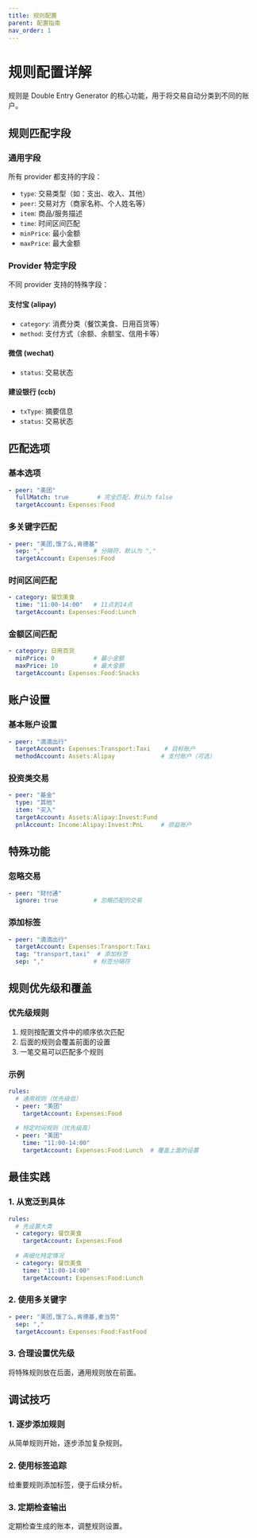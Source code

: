 ```yaml
---
title: 规则配置
parent: 配置指南
nav_order: 1
---
```


# 规则配置详解

规则是 Double Entry Generator 的核心功能，用于将交易自动分类到不同的账户。

## 规则匹配字段

### 通用字段

所有 provider 都支持的字段：

- `type`: 交易类型（如：支出、收入、其他）
- `peer`: 交易对方（商家名称、个人姓名等）
- `item`: 商品/服务描述
- `time`: 时间区间匹配
- `minPrice`: 最小金额
- `maxPrice`: 最大金额

### Provider 特定字段

不同 provider 支持的特殊字段：

#### 支付宝 (alipay)
- `category`: 消费分类（餐饮美食、日用百货等）
- `method`: 支付方式（余额、余额宝、信用卡等）

#### 微信 (wechat)
- `status`: 交易状态

#### 建设银行 (ccb)
- `txType`: 摘要信息
- `status`: 交易状态

## 匹配选项

### 基本选项

```yaml
- peer: "美团"
  fullMatch: true        # 完全匹配，默认为 false
  targetAccount: Expenses:Food
```

### 多关键字匹配

```yaml
- peer: "美团,饿了么,肯德基"
  sep: ","              # 分隔符，默认为 ","
  targetAccount: Expenses:Food
```

### 时间区间匹配

```yaml
- category: 餐饮美食
  time: "11:00-14:00"   # 11点到14点
  targetAccount: Expenses:Food:Lunch
```

### 金额区间匹配

```yaml
- category: 日用百货
  minPrice: 0           # 最小金额
  maxPrice: 10          # 最大金额
  targetAccount: Expenses:Food:Snacks
```

## 账户设置

### 基本账户设置

```yaml
- peer: "滴滴出行"
  targetAccount: Expenses:Transport:Taxi    # 目标账户
  methodAccount: Assets:Alipay             # 支付账户（可选）
```

### 投资类交易

```yaml
- peer: "基金"
  type: "其他"
  item: "买入"
  targetAccount: Assets:Alipay:Invest:Fund
  pnlAccount: Income:Alipay:Invest:PnL     # 损益账户
```

## 特殊功能

### 忽略交易

```yaml
- peer: "财付通"
  ignore: true          # 忽略匹配的交易
```

### 添加标签

```yaml
- peer: "滴滴出行"
  targetAccount: Expenses:Transport:Taxi
  tag: "transport,taxi"  # 添加标签
  sep: ","              # 标签分隔符
```

## 规则优先级和覆盖

### 优先级规则

1. 规则按配置文件中的顺序依次匹配
2. 后面的规则会覆盖前面的设置
3. 一笔交易可以匹配多个规则

### 示例

```yaml
rules:
  # 通用规则（优先级低）
  - peer: "美团"
    targetAccount: Expenses:Food
  
  # 特定时间规则（优先级高）
  - peer: "美团"
    time: "11:00-14:00"
    targetAccount: Expenses:Food:Lunch  # 覆盖上面的设置
```

## 最佳实践

### 1. 从宽泛到具体

```yaml
rules:
  # 先设置大类
  - category: 餐饮美食
    targetAccount: Expenses:Food
  
  # 再细化特定情况
  - category: 餐饮美食
    time: "11:00-14:00"
    targetAccount: Expenses:Food:Lunch
```

### 2. 使用多关键字

```yaml
- peer: "美团,饿了么,肯德基,麦当劳"
  sep: ","
  targetAccount: Expenses:Food:FastFood
```

### 3. 合理设置优先级

将特殊规则放在后面，通用规则放在前面。

## 调试技巧

### 1. 逐步添加规则
从简单规则开始，逐步添加复杂规则。

### 2. 使用标签追踪
给重要规则添加标签，便于后续分析。

### 3. 定期检查输出
定期检查生成的账本，调整规则设置。